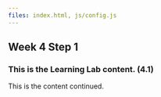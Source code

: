 ```yaml
---
files: index.html, js/config.js
---
```


## Week 4 Step 1

### This is the Learning Lab content. (4.1)

This is the content continued.
